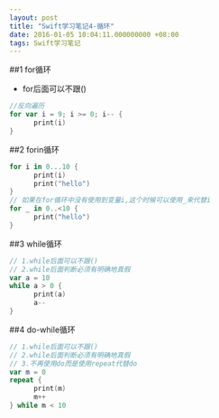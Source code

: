 ```yaml
---
layout: post
title: "Swift学习笔记4-循环"
date: 2016-01-05 10:04:11.000000000 +08:00
tags: Swift学习笔记
---
```


##1 for循环
- for后面可以不跟()
```swift
//反向遍历
for var i = 9; i >= 0; i-- { 
      print(i)
}
```

##2 forin循环
```swift
for i in 0...10 { 
      print(i) 
      print("hello")
}
// 如果在for循环中没有使用到变量i,这个时候可以使用_来代替i
for _ in 0..<10 {
      print("hello")
}
```

##3 while循环
```swift
// 1.while后面可以不跟() 
// 2.while后面判断必须有明确地真假
var a = 10
while a > 0 {
      print(a) 
      a--
}
```

##4 do-while循环
```swift
// 1.while后面可以不跟()
// 2.while后面判断必须有明确地真假
// 3.不再使用do而是使用repeat代替do
var m = 0
repeat { 
      print(m) 
      m++
} while m < 10
```

